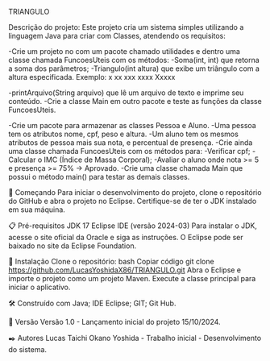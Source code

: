 TRIANGULO

Descrição do projeto: Este projeto cria um sistema simples utilizando a linguagem Java para criar com Classes, atendendo os requisitos:

-Crie um projeto no com um pacote chamado utilidades e dentro uma classe chamada FuncoesUteis com os métodos:
-Soma(int, int) que retorna a soma dos parâmetros;
-Triangulo(int altura) que exibe um triângulo com a altura especificada. Exemplo:
x
xx
xxx
xxxx
Xxxxx

-printArquivo(String arquivo) que lê um arquivo de texto e imprime seu conteúdo.
-Crie a classe Main em outro pacote e teste as funções da classe FuncoesUteis.

-Crie um pacote para armazenar as classes Pessoa e Aluno. -Uma pessoa tem os atributos nome, cpf, peso e altura. -Um aluno tem os mesmos atributos de pessoa mais sua nota, e percentual de presença. -Crie ainda uma classe chamada FuncoesUteis com os métodos para: -Verificar cpf; -Calcular o IMC (Índice de Massa Corporal); -Avaliar o aluno onde nota >= 5 e presença >= 75% → Aprovado. -Crie uma classe chamada Main que possui o método main() para testar as demais classes.

🚀 Começando Para iniciar o desenvolvimento do projeto, clone o repositório do GitHub e abra o projeto no Eclipse. Certifique-se de ter o JDK instalado em sua máquina.

📋 Pré-requisitos JDK 17 Eclipse IDE (versão 2024-03) Para instalar o JDK, acesse o site oficial da Oracle e siga as instruções. O Eclipse pode ser baixado no site da Eclipse Foundation.

🔧 Instalação Clone o repositório: bash Copiar código git clone https://github.com/LucasYoshidaX86/TRIANGULO.git Abra o Eclipse e importe o projeto como um projeto Maven. Execute a classe principal para iniciar o aplicativo.

🛠️ Construído com Java; IDE Eclipse; GIT; Git Hub.

📌 Versão Versão 1.0 - Lançamento inicial do projeto 15/10/2024.

✒️ Autores Lucas Taichi Okano Yoshida - Trabalho inicial - Desenvolvimento do sistema.

